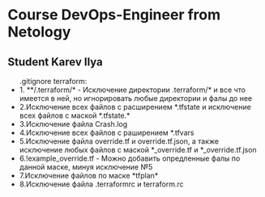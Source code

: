 <h1>Course DevOps-Engineer from Netology</h1>
<h2>Student Karev Ilya</h2>

<ul>.gitignore terraform:
<li>1. **/.terraform/* - Исключение директории .terraform/* и все что имеется в ней, но игнорировать любые директории и фалы до нее </li>
<li>2.Исключение всех файлов с расширением *.tfstate и исключение всех файлов с маской *.tfstate.* </li>
<li>3.Исключение файла Crash.log </li>
<li>4.Исключение всех файлов с раширением *.tfvars </li>
<li>5.Исключение файла override.tf и override.tf.json, а также исключение любых файлов с маской *_override.tf и *_override.tf.json </li>
<li>6.!example_override.tf - Можно добавить опредленные фалы по данной маске, минуя исключение №5 </li>
<li>7.Исключение файлов по маске *tfplan* </li>
<li>8.Исключение файла .terraformrc и terraform.rc </li> 
<ul/>
